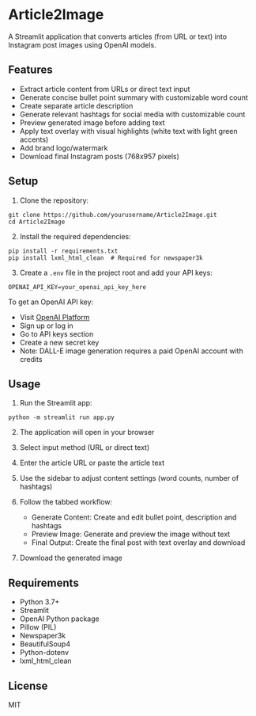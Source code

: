 # Article2Image

A Streamlit application that converts articles (from URL or text) into Instagram post images using OpenAI models.

## Features

- Extract article content from URLs or direct text input
- Generate concise bullet point summary with customizable word count
- Create separate article description
- Generate relevant hashtags for social media with customizable count
- Preview generated image before adding text
- Apply text overlay with visual highlights (white text with light green accents)
- Add brand logo/watermark
- Download final Instagram posts (768x957 pixels)

## Setup

1. Clone the repository:
```
git clone https://github.com/yourusername/Article2Image.git
cd Article2Image
```

2. Install the required dependencies:
```
pip install -r requirements.txt
pip install lxml_html_clean  # Required for newspaper3k
```

3. Create a `.env` file in the project root and add your API keys:
```
OPENAI_API_KEY=your_openai_api_key_here
```

To get an OpenAI API key:
- Visit [OpenAI Platform](https://platform.openai.com/)
- Sign up or log in
- Go to API keys section
- Create a new secret key
- Note: DALL-E image generation requires a paid OpenAI account with credits

## Usage

1. Run the Streamlit app:
```
python -m streamlit run app.py
```

2. The application will open in your browser

3. Select input method (URL or direct text)

4. Enter the article URL or paste the article text

5. Use the sidebar to adjust content settings (word counts, number of hashtags)

6. Follow the tabbed workflow:
   - Generate Content: Create and edit bullet point, description and hashtags
   - Preview Image: Generate and preview the image without text
   - Final Output: Create the final post with text overlay and download

7. Download the generated image

## Requirements

- Python 3.7+
- Streamlit
- OpenAI Python package
- Pillow (PIL)
- Newspaper3k
- BeautifulSoup4
- Python-dotenv
- lxml_html_clean

## License

MIT 